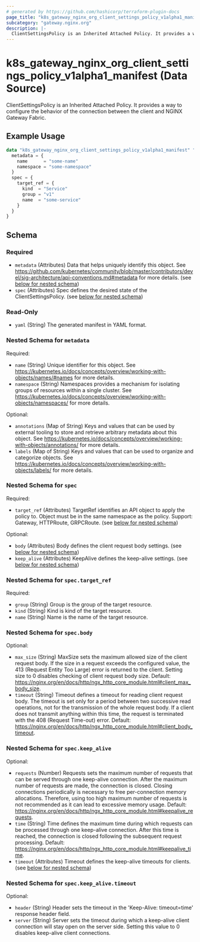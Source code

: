 ```yaml
---
# generated by https://github.com/hashicorp/terraform-plugin-docs
page_title: "k8s_gateway_nginx_org_client_settings_policy_v1alpha1_manifest Data Source - terraform-provider-k8s"
subcategory: "gateway.nginx.org"
description: |-
  ClientSettingsPolicy is an Inherited Attached Policy. It provides a way to configure the behavior of the connection between the client and NGINX Gateway Fabric.
---
```


# k8s_gateway_nginx_org_client_settings_policy_v1alpha1_manifest (Data Source)

ClientSettingsPolicy is an Inherited Attached Policy. It provides a way to configure the behavior of the connection between the client and NGINX Gateway Fabric.

## Example Usage

```terraform
data "k8s_gateway_nginx_org_client_settings_policy_v1alpha1_manifest" "example" {
  metadata = {
    name      = "some-name"
    namespace = "some-namespace"
  }
  spec = {
    target_ref = {
      kind  = "Service"
      group = "v1"
      name  = "some-service"
    }
  }
}
```

<!-- schema generated by tfplugindocs -->
## Schema

### Required

- `metadata` (Attributes) Data that helps uniquely identify this object. See https://github.com/kubernetes/community/blob/master/contributors/devel/sig-architecture/api-conventions.md#metadata for more details. (see [below for nested schema](#nestedatt--metadata))
- `spec` (Attributes) Spec defines the desired state of the ClientSettingsPolicy. (see [below for nested schema](#nestedatt--spec))

### Read-Only

- `yaml` (String) The generated manifest in YAML format.

<a id="nestedatt--metadata"></a>
### Nested Schema for `metadata`

Required:

- `name` (String) Unique identifier for this object. See https://kubernetes.io/docs/concepts/overview/working-with-objects/names/#names for more details.
- `namespace` (String) Namespaces provides a mechanism for isolating groups of resources within a single cluster. See https://kubernetes.io/docs/concepts/overview/working-with-objects/namespaces/ for more details.

Optional:

- `annotations` (Map of String) Keys and values that can be used by external tooling to store and retrieve arbitrary metadata about this object. See https://kubernetes.io/docs/concepts/overview/working-with-objects/annotations/ for more details.
- `labels` (Map of String) Keys and values that can be used to organize and categorize objects. See https://kubernetes.io/docs/concepts/overview/working-with-objects/labels/ for more details.


<a id="nestedatt--spec"></a>
### Nested Schema for `spec`

Required:

- `target_ref` (Attributes) TargetRef identifies an API object to apply the policy to. Object must be in the same namespace as the policy. Support: Gateway, HTTPRoute, GRPCRoute. (see [below for nested schema](#nestedatt--spec--target_ref))

Optional:

- `body` (Attributes) Body defines the client request body settings. (see [below for nested schema](#nestedatt--spec--body))
- `keep_alive` (Attributes) KeepAlive defines the keep-alive settings. (see [below for nested schema](#nestedatt--spec--keep_alive))

<a id="nestedatt--spec--target_ref"></a>
### Nested Schema for `spec.target_ref`

Required:

- `group` (String) Group is the group of the target resource.
- `kind` (String) Kind is kind of the target resource.
- `name` (String) Name is the name of the target resource.


<a id="nestedatt--spec--body"></a>
### Nested Schema for `spec.body`

Optional:

- `max_size` (String) MaxSize sets the maximum allowed size of the client request body. If the size in a request exceeds the configured value, the 413 (Request Entity Too Large) error is returned to the client. Setting size to 0 disables checking of client request body size. Default: https://nginx.org/en/docs/http/ngx_http_core_module.html#client_max_body_size.
- `timeout` (String) Timeout defines a timeout for reading client request body. The timeout is set only for a period between two successive read operations, not for the transmission of the whole request body. If a client does not transmit anything within this time, the request is terminated with the 408 (Request Time-out) error. Default: https://nginx.org/en/docs/http/ngx_http_core_module.html#client_body_timeout.


<a id="nestedatt--spec--keep_alive"></a>
### Nested Schema for `spec.keep_alive`

Optional:

- `requests` (Number) Requests sets the maximum number of requests that can be served through one keep-alive connection. After the maximum number of requests are made, the connection is closed. Closing connections periodically is necessary to free per-connection memory allocations. Therefore, using too high maximum number of requests is not recommended as it can lead to excessive memory usage. Default: https://nginx.org/en/docs/http/ngx_http_core_module.html#keepalive_requests.
- `time` (String) Time defines the maximum time during which requests can be processed through one keep-alive connection. After this time is reached, the connection is closed following the subsequent request processing. Default: https://nginx.org/en/docs/http/ngx_http_core_module.html#keepalive_time.
- `timeout` (Attributes) Timeout defines the keep-alive timeouts for clients. (see [below for nested schema](#nestedatt--spec--keep_alive--timeout))

<a id="nestedatt--spec--keep_alive--timeout"></a>
### Nested Schema for `spec.keep_alive.timeout`

Optional:

- `header` (String) Header sets the timeout in the 'Keep-Alive: timeout=time' response header field.
- `server` (String) Server sets the timeout during which a keep-alive client connection will stay open on the server side. Setting this value to 0 disables keep-alive client connections.
